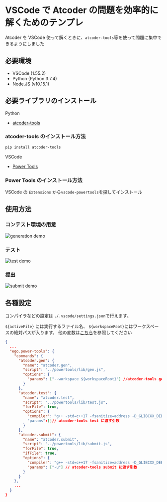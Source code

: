 # VSCode で Atcoder の問題を効率的に解くためのテンプレ

Atcoder を VSCode 使って解くときに、`atcoder-tools`等を使って問題に集中できるようにしました

## 必要環境

- VSCode (1.55.2)
- Python (Python 3.7.4)
- Node.JS (v10.15.1)

## 必要ライブラリのインストール

Python

- [atcoder-tools](https://github.com/kyuridenamida/atcoder-tools)

### atcoder-tools のインストール方法

```bash
pip install atcoder-tools
```

VSCode

- [Power Tools](https://marketplace.visualstudio.com/items?itemName=ego-digital.vscode-powertools)

### Power Tools のインストール方法

VSCode の `Extensions` から`vscode-powertools`を探してインストール

## 使用方法

### コンテスト環境の用意

![generation demo](./gen-demo.gif)

### テスト

![test demo](./test-demo.gif)

### 提出

![submit demo](./submit-demo.gif)

## 各種設定

コンパイラなどの設定は `./.vscode/settings.json`で行えます。

`${activeFile}` には実行するファイル名、 `${workspaceRoot}`にはワークスペースの絶対パスが入ります。
他の変数は[こちら](https://github.com/egodigital/vscode-powertools/wiki/Values)を参照してください

```json
{
  ...
  "ego.power-tools": {
    "commands": {
      "atcoder.gen": {
        "name": "atcoder.gen",
        "script": "../powertools/lib/gen.js",
        "options": {
          "params": ["--workspace ${workspaceRoot}"] //atcoder-tools genに渡す引数
        }
      },
      "atcoder.test": {
        "name": "atcoder.test",
        "script": "../powertools/lib/test.js",
        "forFile": true,
        "options": {
          "compiler": "g++ -std=c++17 -fsanitize=address -D_GLIBCXX_DEBUG -D_GLIBCXX_DEBUG_PEDANTIC ${activeFile}", // g++などのコンパイラ (${activeFile}は実行するファイル名が入る)
          "params":[]// atcoder-tools test に渡す引数
        }
      },
      "atcoder.submit": {
        "name": "atcoder.submit",
        "script": "../powertools/lib/submit.js",
        "forFile": true,
        "ifFile": true,
        "options": {
          "compiler": "g++ -std=c++17 -fsanitize=address -D_GLIBCXX_DEBUG -D_GLIBCXX_DEBUG_PEDANTIC ${activeFile}",
          "params": ["-u"] // atcoder-tools submit に渡す引数
        }
      }
    },
    ...
  }
}
```
